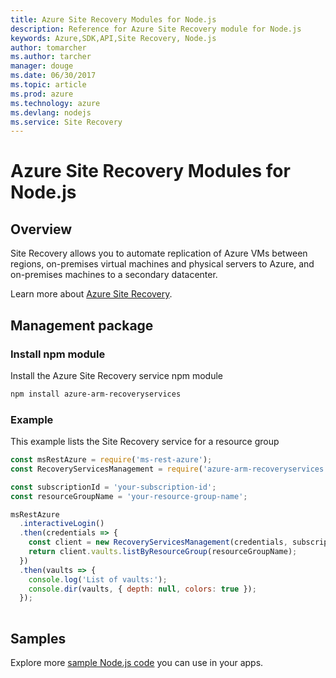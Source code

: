 ```yaml
---
title: Azure Site Recovery Modules for Node.js
description: Reference for Azure Site Recovery module for Node.js
keywords: Azure,SDK,API,Site Recovery, Node.js
author: tomarcher
ms.author: tarcher
manager: douge
ms.date: 06/30/2017
ms.topic: article
ms.prod: azure
ms.technology: azure
ms.devlang: nodejs
ms.service: Site Recovery
---
```


# Azure Site Recovery Modules for Node.js

## Overview

Site Recovery allows you to automate replication of Azure VMs between regions, on-premises virtual machines and physical servers to Azure, and on-premises machines to a secondary datacenter.

Learn more about [Azure Site Recovery](https://docs.microsoft.com/en-us/azure/site-recovery/site-recovery-overview).

## Management package

### Install npm module

Install the Azure Site Recovery service npm module

```bash
npm install azure-arm-recoveryservices
```

### Example

This example lists the Site Recovery service for a resource group

```javascript
const msRestAzure = require('ms-rest-azure');
const RecoveryServicesManagement = require('azure-arm-recoveryservices');

const subscriptionId = 'your-subscription-id';
const resourceGroupName = 'your-resource-group-name';

msRestAzure
  .interactiveLogin()
  .then(credentials => {
    const client = new RecoveryServicesManagement(credentials, subscriptionId);
    return client.vaults.listByResourceGroup(resourceGroupName);
  })
  .then(vaults => {
    console.log('List of vaults:');
    console.dir(vaults, { depth: null, colors: true });
  });
  
```

## Samples

Explore more [sample Node.js code](https://azure.microsoft.com/resources/samples/?platform=nodejs) you can use in your apps.
